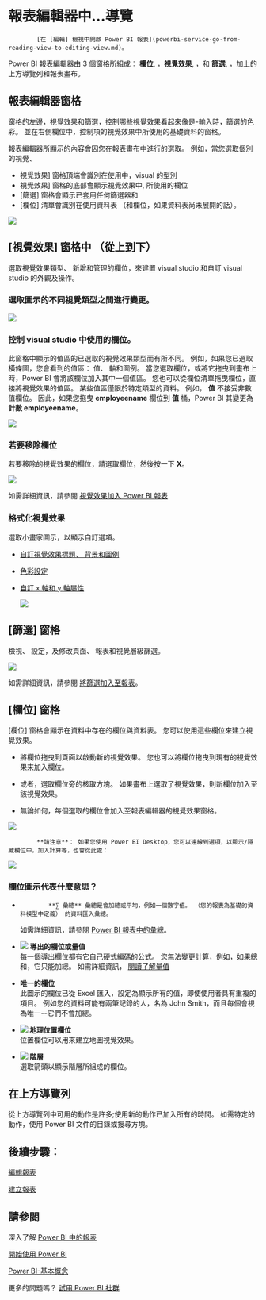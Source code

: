 <properties
   pageTitle="報表編輯器中...導覽"
   description="報表編輯器中...進行導覽。"
   services="powerbi"
   documentationCenter=""
   authors="mihart"
   manager="mblythe"
   backup=""
   editor=""
   tags=""
   qualityFocus="no"
   qualityDate=""/>

<tags
   ms.service="powerbi"
   ms.devlang="NA"
   ms.topic="article"
   ms.tgt_pltfrm="NA"
   ms.workload="powerbi"
   ms.date="09/21/2016"
   ms.author="mihart"/>
# 報表編輯器中...導覽


            [在 [編輯] 檢視中開啟 Power BI 報表](powerbi-service-go-from-reading-view-to-editing-view.md)。

Power BI 報表編輯器由 3 個窗格所組成︰  **欄位**, ，**視覺效果**, ，和 **篩選**, ，加上的上方導覽列和報表畫布。  

## 報表編輯器窗格

窗格的左邊，視覺效果和篩選，控制哪些視覺效果看起來像是-輸入時，篩選的色彩。  並在右側欄位中，控制項的視覺效果中所使用的基礎資料的窗格。 

報表編輯器所顯示的內容會因您在報表畫布中進行的選取。  例如，當您選取個別的視覺、 

-   視覺效果] 窗格頂端會識別在使用中，visual 的型別 
-   視覺效果] 窗格的底部會顯示視覺效果中, 所使用的欄位
-   [篩選] 窗格會顯示已套用任何篩選器和
-   [欄位] 清單會識別在使用資料表 （和欄位，如果資料表尚未展開的話）。

![](media/powerbi-service-the-report-editor-take-a-tour/PBI_report_canvas.png)

## [視覺效果] 窗格中 （從上到下）

選取視覺效果類型、 新增和管理的欄位，來建置 visual studio 和自訂 visual studio 的外觀及操作。

### 選取圖示的不同視覺類型之間進行變更。

![](media/powerbi-service-the-report-editor-take-a-tour/selectViz.png)

### 控制 visual studio 中使用的欄位。

此窗格中顯示的值區的已選取的視覺效果類型而有所不同。  例如，如果您已選取橫條圖，您會看到的值區︰ 值、 軸和圖例。 當您選取欄位，或將它拖曳到畫布上時，Power BI 會將該欄位加入其中一個值區。  您也可以從欄位清單拖曳欄位，直接將視覺效果的值區。  某些值區僅限於特定類型的資料。  例如， **值** 不接受非數值欄位。 因此，如果您拖曳 **employeename** 欄位到 **值** 桶，Power BI 其變更為 **計數 employeename**。

![](media/powerbi-service-the-report-editor-take-a-tour/power-bi-field-list.png)

### 若要移除欄位

若要移除的視覺效果的欄位，請選取欄位，然後按一下 **X**。

![](media/powerbi-service-the-report-editor-take-a-tour/deleteField.png)

如需詳細資訊，請參閱 [視覺效果加入 Power BI 報表](powerbi-service-add-visualizations-to-a-report-i.md)

### 格式化視覺效果

選取小畫家圖示，以顯示自訂選項。 

-   [自訂視覺效果標題、 背景和圖例](powerbi-service-tutorial-customize-visualization-title-background-and-legend.md)
-   [色彩設定](powerbi-service-getting-started-with-color-formatting-and-axis-properties.md)
-   [自訂 x 軸和 y 軸屬性](powerbi-service-tutorial-customize-x-axis-and-y-axis-properties.md)

    ![](media/powerbi-service-the-report-editor-take-a-tour/power-bi-formatting.png)

## [篩選] 窗格

檢視、 設定，及修改頁面、 報表和視覺層級篩選。

![](media/powerbi-service-the-report-editor-take-a-tour/power-bi-filter-pane.png)

如需詳細資訊，請參閱 [將篩選加入至報表](powerbi-service-add-a-filter-to-a-report.md)。

## [欄位] 窗格 

[欄位] 窗格會顯示在資料中存在的欄位與資料表。  您可以使用這些欄位來建立視覺效果。

-   將欄位拖曳到頁面以啟動新的視覺效果。  您也可以將欄位拖曳到現有的視覺效果來加入欄位。

-   或者，選取欄位旁的核取方塊。  如果畫布上選取了視覺效果，則新欄位加入至該視覺效果。

-   無論如何，每個選取的欄位會加入至報表編輯器的視覺效果窗格。

![](media/powerbi-service-the-report-editor-take-a-tour/reportFields.png)


            **請注意**︰ 如果您使用 Power BI Desktop，您可以連線到選項，以顯示/隱藏欄位中，加入計算等，也會從此處︰

![](media/powerbi-service-the-report-editor-take-a-tour/reportFieldsDesigner.png)

### 欄位圖示代表什麼意思？

- 
              **∑ 彙總** 彙總是會加總或平均，例如一個數字值。 （您的報表為基礎的資料模型中定義） 的資料匯入彙總。
  如需詳細資訊，請參閱 [Power BI 報表中的彙總](powerbi-service-aggregates.md)。

-  ![](media/powerbi-service-the-report-editor-take-a-tour/PBI_calculated_icon.png) **導出的欄位或量值**  
    每一個導出欄位都有它自己硬式編碼的公式。 您無法變更計算，例如，如果總和，它只能加總。 如需詳細資訊， [閱讀了解量值](powerbi-desktop-measures.md)

-  **唯一的欄位**  
    此圖示的欄位已從 Excel 匯入，設定為顯示所有的值，即使使用者具有重複的項目。 例如您的資料可能有兩筆記錄的人，名為 John Smith，而且每個會視為唯一--它們不會加總。  

-  **![](media/powerbi-service-the-report-editor-take-a-tour/PBI_geo_icon.png) 地理位置欄位**  
    位置欄位可以用來建立地圖視覺效果。 

-  **![](media/powerbi-service-the-report-editor-take-a-tour/power-bi-hierarchy-icon.png) 階層**  
    選取箭頭以顯示階層所組成的欄位。 

## 在上方導覽列
從上方導覽列中可用的動作是許多;使用新的動作已加入所有的時間。 如需特定的動作，使用 Power BI 文件的目錄或搜尋方塊。


## 後續步驟︰

[編輯報表](powerbi-service-interact-with-a-report-in-editing-view.md)

[建立報表](powerbi-service-create-a-new-report.md)


## 請參閱

深入了解 [Power BI 中的報表](powerbi-service-reports.md)

[開始使用 Power BI](powerbi-service-get-started.md)

[Power BI-基本概念](powerbi-service-basic-concepts.md)﻿

更多的問題嗎？ [試用 Power BI 社群](http://community.powerbi.com/)
